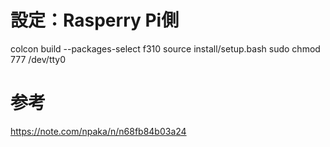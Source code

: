 # 設定：Rasperry Pi側

colcon build --packages-select f310
source install/setup.bash
sudo chmod 777 /dev/tty0

# 参考

https://note.com/npaka/n/n68fb84b03a24
